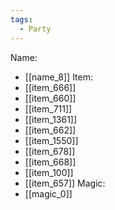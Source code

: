 ```yaml
---
tags:
  - Party
---
```

Name:
- [[name_8]]
Item:
- [[item_666]]
- [[item_660]]
- [[item_711]]
- [[item_1361]]
- [[item_662]]
- [[item_1550]]
- [[item_678]]
- [[item_668]]
- [[item_100]]
- [[item_657]]
Magic:
- [[magic_0]]
